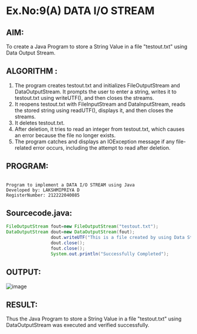 # Ex.No:9(A)  DATA I/O STREAM
## AIM:
To create a Java Program to store a String Value in a file "testout.txt" using Data Output Stream.

## ALGORITHM :
1.  The program creates testout.txt and initializes FileOutputStream and DataOutputStream. It prompts the user to enter a string, writes it to testout.txt using writeUTF(), and then closes the streams.
2.	It reopens testout.txt with FileInputStream and DataInputStream, reads the stored string using readUTF(), displays it, and then closes the streams.
3.	It deletes testout.txt.
4.	After deletion, it tries to read an integer from testout.txt, which causes an error because the file no longer exists.
5.	The program catches and displays an IOException message if any file-related error occurs, including the attempt to read after deletion.


## PROGRAM:
 ```

Program to implement a DATA I/O STREAM using Java
Developed by: LAKSHMIPRIYA D
RegisterNumber: 212222040085

```

## Sourcecode.java:
```java
FileOutputStream fout=new FileOutputStream("testout.txt");    
DataOutputStream dout=new DataOutputStream(fout);
                 dout.writeUTF("This is a file created by using Data Stream"); 
                 dout.close();    
                 fout.close();
                 System.out.println("Successfully Completed");
```

## OUTPUT:

![image](https://github.com/user-attachments/assets/a5455002-2be2-42c4-8dbf-c12f8f6b77af)

## RESULT:
Thus the Java Program to store a String Value in a file "testout.txt" using DataOutputStream was executed and verified successfully.

